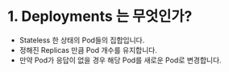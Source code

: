 # 1. Deployments 는 무엇인가?
  - Stateless 한 상태의 Pod들의 집합입니다.
  - 정해진 Replicas 만큼 Pod 개수를 유지합니다.
  - 만약 Pod가 응답이 없을 경우 해당 Pod를 새로운 Pod로 변경합니다.
